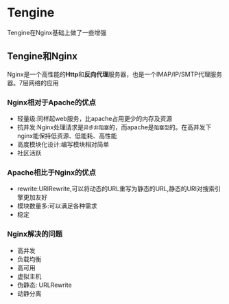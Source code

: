 # Tengine
Tengine在Nginx基础上做了一些增强
## Tengine和Nginx
Nginx是一个高性能的**Http**和**反向代理**服务器，也是一个IMAP/IP/SMTP代理服务器。7层网络的应用

### Nginx相对于Apache的优点
- 轻量级:同样起web服务，比apache占用更少的内存及资源
- 抗并发:Nginx处理请求是`异步非阻塞`的，而apache是`阻塞型`的。在高并发下nginx能保持低资源、低能耗、高性能
- 高度模块化设计:编写模块相对简单
- 社区活跃

### Apache相比于Nginx的优点
- rewrite:URIRewrite,可以将动态的URL重写为静态的URL,静态的URI对搜索引擎更加友好
- 模块数量多:可以满足各种需求
- 稳定

### Nginx解决的问题
- 高并发
- 负载均衡
- 高可用
- 虚拟主机
- 伪静态: URLRewrite
- 动静分离
